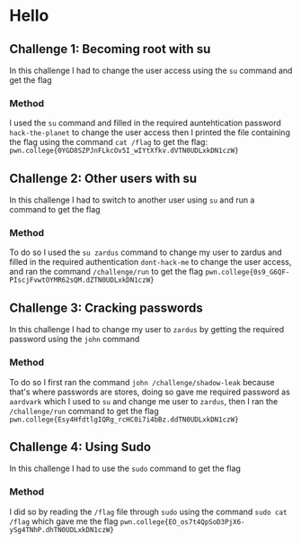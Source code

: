 # Hello
## Challenge 1: Becoming root with su
In this challenge I had to change the user access using the ```su``` command and get the flag
### Method 
I used the ```su``` command and filled in the required auntehtication password ```hack-the-planet``` to change the user access then I printed the file containing the flag 
using the command ```cat /flag``` to get the flag:
```pwn.college{0YGD8SZPJnFLkcOv5I_wIYtXfkv.dVTN0UDLxkDN1czW}```
## Challenge 2: Other users with su
In this challenge I had to switch to another user using ```su``` and run a command to get the flag
### Method
To do so I used the ```su zardus``` command to change my user to zardus and filled in the required authentication ```dont-hack-me``` to change the user access, and ran the command 
```/challenge/run``` to get the flag
```pwn.college{0s9_G6QF-PIscjFvwtOYMR62sQM.dZTN0UDLxkDN1czW}```
## Challenge 3: Cracking passwords
In this challenge I had to change my user to ```zardus``` by getting the required password using the ```john``` command
### Method
To do so I first ran the command ```john /challenge/shadow-leak``` because that's where passwords are stores, doing so gave me required password as ```aardvark``` which I used to ```su``` 
and change me user to ```zardus```, then I ran the ```/challenge/run``` command to get the flag
```pwn.college{Esy4HfdtlgIQRg_rcHC0i7i4bBz.ddTN0UDLxkDN1czW}```
## Challenge 4: Using Sudo
In this challenge I had to use the ```sudo``` command to get the flag
### Method 
I did so by reading the ```/flag``` file through ```sudo``` using the command ```sudo cat /flag``` which gave me the flag
```pwn.college{EO_os7t4QpSoD3PjX6-ySg4TNhP.dhTN0UDLxkDN1czW}```
